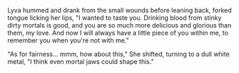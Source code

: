 Lyva hummed and drank from the small wounds before leaning back, forked tongue licking her lips, "I wanted to taste you. Drinking blood from stinky dirty mortals is good, and you are so much more delicious and glorious than them, my love. And now I will always have a little piece of you within me, to remember you when you're not with me."     

"As for fairness... mmm, how about this," She shifted, turning to a dull white metal, "I think even mortal jaws could shape this."
